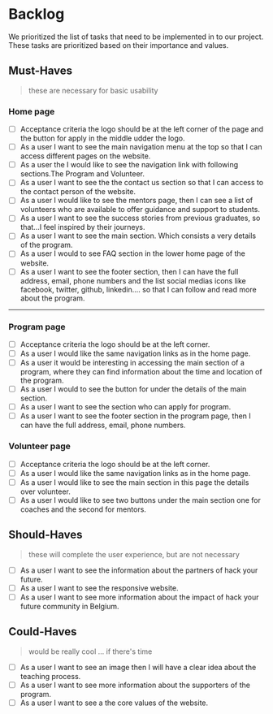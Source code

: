 # Backlog

We prioritized the list of tasks that need to be implemented in to our project.
These tasks are prioritized based on their importance and values.

## Must-Haves

> these are necessary for basic usability

### Home page

- [ ] Acceptance criteria the logo should be at the left corner of the page and
      the button for apply in the middle udder the logo.
- [ ] As a user I want to see the main navigation menu at the top so that I can
      access different pages on the website.
- [ ] As a user the I would like to see the navigation link with following
      sections.The Program and Volunteer.
- [ ] As a user I want to see the the contact us section so that I can access to
      the contact person of the website.
- [ ] As a user I would like to see the mentors page, then I can see a list of
      volunteers who are available to offer guidance and support to students.
- [ ] As a user I want to see the success stories from previous graduates, so
      that...I feel inspired by their journeys.
- [ ] As a user I want to see the main section. Which consists a very details of
      the program.
- [ ] As a user I would to see FAQ section in the lower home page of the
      website.
- [ ] As a user I want to see the footer section, then I can have the full
      address, email, phone numbers and the list social medias icons like
      facebook, twitter, github, linkedin.... so that I can follow and read more
      about the program.

---

### Program page

- [ ] Acceptance criteria the logo should be at the left corner.
- [ ] As a user I would like the same navigation links as in the home page.
- [ ] As a user it would be interesting in accessing the main section of a
      program, where they can find information about the time and location of
      the program.
- [ ] As a user I would to see the button for under the details of the main
      section.
- [ ] As a user I want to see the section who can apply for program.
- [ ] As a user I want to see the footer section in the program page, then I can
      have the full address, email, phone numbers.

### Volunteer page

- [ ] Acceptance criteria the logo should be at the left corner.
- [ ] As a user I would like the same navigation links as in the home page.
- [ ] As a user I would like to see the main section in this page the details
      over volunteer.
- [ ] As a user I would like to see two buttons under the main section one for
      coaches and the second for mentors.

## Should-Haves

> these will complete the user experience, but are not necessary

- [ ] As a user I want to see the information about the partners of hack your
      future.
- [ ] As a user I want to see the responsive website.
- [ ] As a user I want to see more information about the impact of hack your
      future community in Belgium.

## Could-Haves

> would be really cool ... if there's time

- [ ] As a user I want to see an image then I will have a clear idea about the
      teaching process.
- [ ] As a user I want to see more information about the supporters of the
      program.
- [ ] As a user I want to see a the core values of the website.
